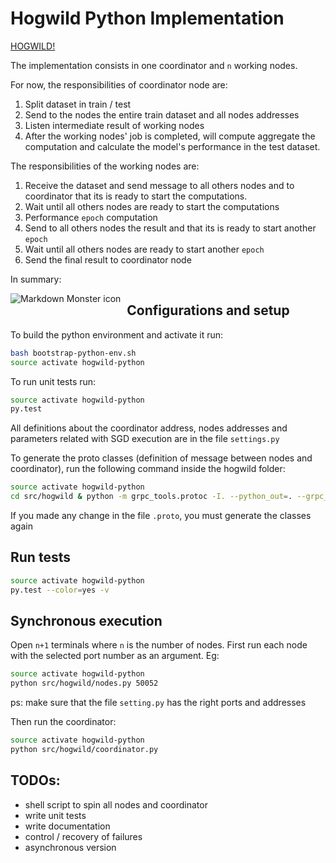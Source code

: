 # Hogwild Python Implementation

[HOGWILD!](https://arxiv.org/abs/1106.5730)

The implementation consists in one coordinator and `n` working nodes. 

For now, the responsibilities of coordinator node are:
1. Split dataset in train / test
2. Send to the nodes the entire train dataset and all nodes addresses 
3. Listen intermediate result of working nodes
4. After the working nodes' job is completed, will compute aggregate the computation and calculate the model's performance in the test dataset.

The responsibilities of the working nodes are:
1. Receive the dataset and send message to all others nodes and to coordinator that its is ready to start the computations.
2. Wait until all others nodes are ready to start the computations
3. Performance `epoch` computation
4. Send to all others nodes the result and that its is ready to start another `epoch`
5. Wait until all others nodes are ready to start another `epoch`
6. Send the final result to coordinator node

In summary:

<img src="resources/temp_schema_comunication.jpeg"
     alt="Markdown Monster icon"
     style="float: left; margin-right: 10px;" />


## Configurations and setup
To build the python environment and activate it run: 
```bash
bash bootstrap-python-env.sh
source activate hogwild-python
```

To run unit tests run:
```bash
source activate hogwild-python
py.test
```

All definitions about the coordinator address, nodes addresses and parameters related with SGD execution are in the file `settings.py`

To generate the proto classes (definition of message between nodes and coordinator), run the following command inside the hogwild folder:
```bash
source activate hogwild-python
cd src/hogwild & python -m grpc_tools.protoc -I. --python_out=. --grpc_python_out=. hogwild.proto
```
If you made any change in the file `.proto`, you must generate the classes again

## Run tests
```bash
source activate hogwild-python 
py.test --color=yes -v
```

## Synchronous execution
Open `n+1` terminals where `n` is the number of nodes. First run each node with the selected port number as an argument. Eg:
```bash
source activate hogwild-python 
python src/hogwild/nodes.py 50052
```
ps: make sure that the file `setting.py` has the right ports and addresses

Then run the coordinator:
```bash
source activate hogwild-python 
python src/hogwild/coordinator.py
```

## TODOs:
- shell script to spin all nodes and coordinator
- write unit tests 
- write documentation
- control / recovery of failures
- asynchronous version 